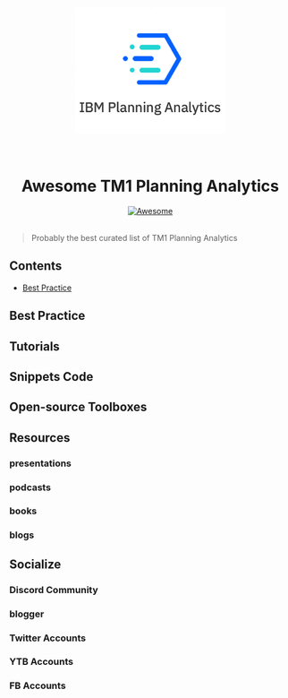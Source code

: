 <div align="center">
	<a href="https://kevin7lou.github.io/awesome-tm1-planning-analytics/"><img width="269" height="226" src="imgs/tm1-pa-logo.png" alt="tm1pa"></a>
	<br>
	<br>
	<br>
</div>

<h1 align="center">
	Awesome TM1 Planning Analytics
</h1>
<div align="center"><a href="https://github.com/sindresorhus/awesome">
<img src="https://cdn.rawgit.com/sindresorhus/awesome/d7305f38d29fed78fa85652e3a63e154dd8e8829/media/badge.svg" alt="Awesome" border="0">
</a>
</div>
</br>

> Probably the best curated list of TM1 Planning Analytics

## Contents
* [Best Practice](#best-practice)








## Best Practice

## Tutorials

## Snippets Code

## Open-source Toolboxes



## Resources

### presentations
  
### podcasts
 
### books
  
### blogs
  
## Socialize

### Discord Community
  
### blogger

### Twitter Accounts

### YTB Accounts
  
### FB Accounts
  

  



